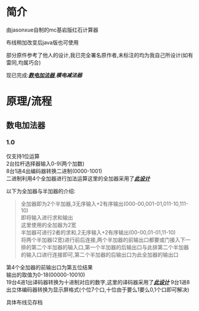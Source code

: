 # 简介
由jasonxue自制的mc基岩版红石计算器

布线稍加改变后java版也可使用

部分原件参考了他人的设计,我已完全署名原作者,未标注的均为我自己所设计(如有雷同,均属巧合)

现已完成:[***数电加法器***](https://github.com/jasonxue1/MCBE-Redstone-Calculator/blob/main/README.md#%E6%95%B0%E7%94%B5%E5%8A%A0%E6%B3%95%E5%99%A8),***模电减法器***
# 原理/流程
## 数电加法器
### 1.0
仅支持1位运算  
2台拉杆选择器输入0-9(两个加数)  
8台1进4出编码器转换二进制(0000-1001)  
二进制利用4个全加器进行加法运算这里的全加器采用了[***此设计***](https://www.bilibili.com/video/BV1xK411J76y)

以下为全加器与半加器的介绍:
>全加器即为2个半加器,3无序输入+2有序输出(000-00,001-01,011-10,111-10)  
即将输入进行求和输出  
这里使用的全加器为2宽  
半加器可进行2者的求和,2无序输入+2有序输出(00-00,01-01,11-10)  
将两个半加器(2宽)进行前后连接,两个半加器的前输出口都要或门接入下一排的第二个半加器的输入口,第一个半加器的后输出口与此排第二个半加器的输入口进行连接即可,第二个半加器的后输出口为此全加器的输出口

第4个全加器的前输出口为第五位结果  
输出的取值为0-18(00000-10010)  
19台4进1出译码器转换为十进制对应的数字,这里的译码器采用了[***此设计***](https://www.bilibili.com/video/BV1Xt4y1S7UT)
9台1进8出立体编码器转换为显示屏格式(个位7个口,十位由于要么1要么0,1个口即可解决)  

具体布线见存档

